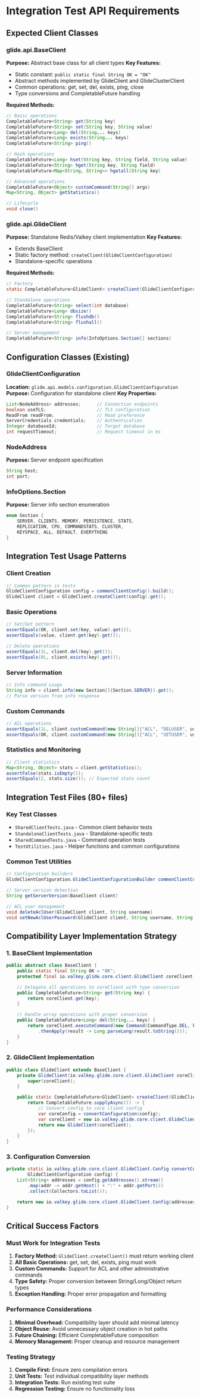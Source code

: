# Integration Test API Requirements

## Expected Client Classes

### glide.api.BaseClient
**Purpose:** Abstract base class for all client types
**Key Features:**
- Static constant: `public static final String OK = "OK"`
- Abstract methods implemented by GlideClient and GlideClusterClient
- Common operations: get, set, del, exists, ping, close
- Type conversions and CompletableFuture handling

**Required Methods:**
```java
// Basic operations
CompletableFuture<String> get(String key)
CompletableFuture<String> set(String key, String value)
CompletableFuture<Long> del(String... keys)
CompletableFuture<Long> exists(String... keys)
CompletableFuture<String> ping()

// Hash operations
CompletableFuture<Long> hset(String key, String field, String value)
CompletableFuture<String> hget(String key, String field)
CompletableFuture<Map<String, String>> hgetall(String key)

// Advanced operations
CompletableFuture<Object> customCommand(String[] args)
Map<String, Object> getStatistics()

// Lifecycle
void close()
```

### glide.api.GlideClient
**Purpose:** Standalone Redis/Valkey client implementation
**Key Features:**
- Extends BaseClient
- Static factory method: `createClient(GlideClientConfiguration)`
- Standalone-specific operations

**Required Methods:**
```java
// Factory
static CompletableFuture<GlideClient> createClient(GlideClientConfiguration config)

// Standalone operations
CompletableFuture<String> select(int database)
CompletableFuture<Long> dbsize()
CompletableFuture<String> flushdb()
CompletableFuture<String> flushall()

// Server management
CompletableFuture<String> info(InfoOptions.Section[] sections)
```

## Configuration Classes (Existing)

### GlideClientConfiguration
**Location:** `glide.api.models.configuration.GlideClientConfiguration`
**Purpose:** Configuration for standalone client
**Key Properties:**
```java
List<NodeAddress> addresses;      // Connection endpoints
boolean useTLS;                   // TLS configuration
ReadFrom readFrom;                // Read preference
ServerCredentials credentials;    // Authentication
Integer databaseId;               // Target database
int requestTimeout;               // Request timeout in ms
```

### NodeAddress
**Purpose:** Server endpoint specification
```java
String host;
int port;
```

### InfoOptions.Section
**Purpose:** Server info section enumeration
```java
enum Section {
    SERVER, CLIENTS, MEMORY, PERSISTENCE, STATS,
    REPLICATION, CPU, COMMANDSTATS, CLUSTER,
    KEYSPACE, ALL, DEFAULT, EVERYTHING
}
```

## Integration Test Usage Patterns

### Client Creation
```java
// Common pattern in tests
GlideClientConfiguration config = commonClientConfig().build();
GlideClient client = GlideClient.createClient(config).get();
```

### Basic Operations
```java
// Set/Get pattern
assertEquals(OK, client.set(key, value).get());
assertEquals(value, client.get(key).get());

// Delete operations
assertEquals(1L, client.del(key).get());
assertEquals(0L, client.exists(key).get());
```

### Server Information
```java
// Info command usage
String info = client.info(new Section[]{Section.SERVER}).get();
// Parse version from info response
```

### Custom Commands
```java
// ACL operations
assertEquals(1L, client.customCommand(new String[]{"ACL", "DELUSER", username}).get());
assertEquals(OK, client.customCommand(new String[]{"ACL", "SETUSER", username, "on", ">password"}).get());
```

### Statistics and Monitoring
```java
// Client statistics
Map<String, Object> stats = client.getStatistics();
assertFalse(stats.isEmpty());
assertEquals(2, stats.size()); // Expected stats count
```

## Integration Test Files (80+ files)

### Key Test Classes
- `SharedClientTests.java` - Common client behavior tests
- `StandaloneClientTests.java` - Standalone-specific tests
- `SharedCommandTests.java` - Command operation tests
- `TestUtilities.java` - Helper functions and common configurations

### Common Test Utilities
```java
// Configuration builders
GlideClientConfiguration.GlideClientConfigurationBuilder commonClientConfig()

// Server version detection
String getServerVersion(BaseClient client)

// ACL user management
void deleteAclUser(GlideClient client, String username)
void setNewAclUserPassword(GlideClient client, String username, String password)
```

## Compatibility Layer Implementation Strategy

### 1. BaseClient Implementation
```java
public abstract class BaseClient {
    public static final String OK = "OK";
    protected final io.valkey.glide.core.client.GlideClient coreClient;

    // Delegate all operations to coreClient with type conversion
    public CompletableFuture<String> get(String key) {
        return coreClient.get(key);
    }

    // Handle array operations with proper conversion
    public CompletableFuture<Long> del(String... keys) {
        return coreClient.executeCommand(new Command(CommandType.DEL, keys))
            .thenApply(result -> Long.parseLong(result.toString()));
    }
}
```

### 2. GlideClient Implementation
```java
public class GlideClient extends BaseClient {
    private GlideClient(io.valkey.glide.core.client.GlideClient coreClient) {
        super(coreClient);
    }

    public static CompletableFuture<GlideClient> createClient(GlideClientConfiguration config) {
        return CompletableFuture.supplyAsync(() -> {
            // Convert config to core client config
            var coreConfig = convertConfiguration(config);
            var coreClient = new io.valkey.glide.core.client.GlideClient(coreConfig);
            return new GlideClient(coreClient);
        });
    }
}
```

### 3. Configuration Conversion
```java
private static io.valkey.glide.core.client.GlideClient.Config convertConfiguration(
        GlideClientConfiguration config) {
    List<String> addresses = config.getAddresses().stream()
        .map(addr -> addr.getHost() + ":" + addr.getPort())
        .collect(Collectors.toList());

    return new io.valkey.glide.core.client.GlideClient.Config(addresses);
}
```

## Critical Success Factors

### Must Work for Integration Tests
1. **Factory Method:** `GlideClient.createClient()` must return working client
2. **All Basic Operations:** get, set, del, exists, ping must work
3. **Custom Commands:** Support for ACL and other administrative commands
4. **Type Safety:** Proper conversion between String/Long/Object return types
5. **Exception Handling:** Proper error propagation and formatting

### Performance Considerations
1. **Minimal Overhead:** Compatibility layer should add minimal latency
2. **Object Reuse:** Avoid unnecessary object creation in hot paths
3. **Future Chaining:** Efficient CompletableFuture composition
4. **Memory Management:** Proper cleanup and resource management

### Testing Strategy
1. **Compile First:** Ensure zero compilation errors
2. **Unit Tests:** Test individual compatibility layer methods
3. **Integration Tests:** Run existing test suite
4. **Regression Testing:** Ensure no functionality loss
